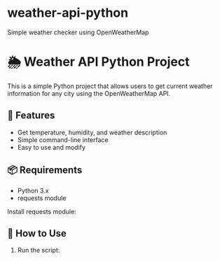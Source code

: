# weather-api-python
Simple weather checker using OpenWeatherMap
# 🌦️ Weather API Python Project

This is a simple Python project that allows users to get current weather information for any city using the OpenWeatherMap API.

## 🔧 Features
- Get temperature, humidity, and weather description
- Simple command-line interface
- Easy to use and modify

## 📦 Requirements
- Python 3.x
- requests module

Install requests module:

## 🚀 How to Use

1. Run the script:

